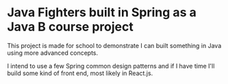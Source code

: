 # Java Fighters built in Spring as a Java B course project

This project is made for school to demonstrate I can built something in Java using more advanced concepts.

I intend to use a few Spring common design patterns and if I have time I'll build some kind of front end, most likely in React.js.